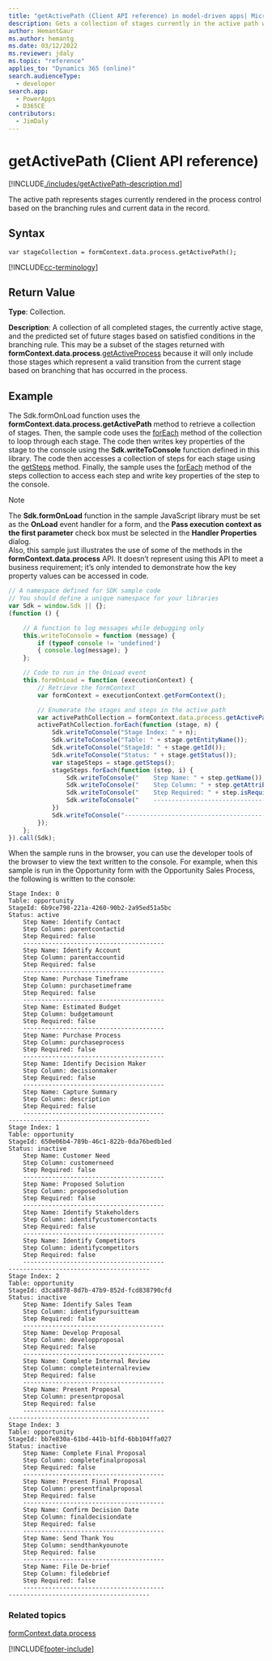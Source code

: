 ```yaml
---
title: "getActivePath (Client API reference) in model-driven apps| MicrosoftDocs"
description: Gets a collection of stages currently in the active path with methods to interact with the stages displayed in the business process flow control.
author: HemantGaur
ms.author: hemantg
ms.date: 03/12/2022
ms.reviewer: jdaly
ms.topic: "reference"
applies_to: "Dynamics 365 (online)"
search.audienceType: 
  - developer
search.app: 
  - PowerApps
  - D365CE
contributors:
  - JimDaly
---
```

# getActivePath (Client API reference)

[!INCLUDE[./includes/getActivePath-description.md](./includes/getActivePath-description.md)]

The active path represents stages currently rendered in the process control based on the branching rules and current data in the record.

## Syntax

`var stageCollection = formContext.data.process.getActivePath();`

[!INCLUDE[cc-terminology](../../../../../data-platform/includes/cc-terminology.md)]

## Return Value

**Type**: Collection. 

**Description**: A collection of all completed stages, the currently active stage, and the predicted set of future stages based on satisfied conditions in the branching rule. This may be a subset of the stages returned with **formContext.data.process**.[getActiveProcess](../activeprocess/getActiveProcess.md) because it will only include those stages which represent a valid transition from the current stage based on branching that has occurred in the process.

## Example

The Sdk.formOnLoad function uses the **formContext.data.process.getActivePath** method to retrieve a collection of stages. Then, the sample code uses the [forEach](../../collections/forEach.md) method of the collection to loop through each stage. The code then writes key properties of the stage to the console using the **Sdk.writeToConsole** function defined in this library. The code then accesses a collection of steps for each stage using the [getSteps](../stage/getSteps.md) method. Finally, the sample uses the [forEach](../../collections/forEach.md) method of the steps collection to access each step and write key properties of the step to the console.

>[!NOTE]
>The **Sdk.formOnLoad** function in the sample JavaScript library must be set as the **OnLoad** event handler for a form, and the **Pass execution context as the first parameter** check box must be selected in the **Handler Properties** dialog.<br/>Also, this sample just illustrates the use of some of the methods in the **formContext.data.process** API. It doesn’t represent using this API to meet a business requirement; it’s only intended to demonstrate how the key property values can be accessed in code.

```JavaScript
// A namespace defined for SDK sample code
// You should define a unique namespace for your libraries
var Sdk = window.Sdk || {};
(function () {

    // A function to log messages while debugging only
    this.writeToConsole = function (message) {
        if (typeof console != 'undefined')
        { console.log(message); }
    };

    // Code to run in the OnLoad event 
    this.formOnLoad = function (executionContext) {
        // Retrieve the formContext
        var formContext = executionContext.getFormContext();

        // Enumerate the stages and steps in the active path
        var activePathCollection = formContext.data.process.getActivePath();
        activePathCollection.forEach(function (stage, n) {
            Sdk.writeToConsole("Stage Index: " + n);
            Sdk.writeToConsole("Table: " + stage.getEntityName());
            Sdk.writeToConsole("StageId: " + stage.getId());
            Sdk.writeToConsole("Status: " + stage.getStatus());
            var stageSteps = stage.getSteps();
            stageSteps.forEach(function (step, i) {
                Sdk.writeToConsole("    Step Name: " + step.getName());
                Sdk.writeToConsole("    Step Column: " + step.getAttribute());
                Sdk.writeToConsole("    Step Required: " + step.isRequired());
                Sdk.writeToConsole("    ---------------------------------------")
            })
            Sdk.writeToConsole("---------------------------------------")
        });
    };
}).call(Sdk);
```

When the sample runs in the browser, you can use the developer tools of the browser to view the text written to the console. For example, when this sample is run in the Opportunity  form with the Opportunity Sales Process, the following is written to the console:

```
Stage Index: 0
Table: opportunity
StageId: 6b9ce798-221a-4260-90b2-2a95ed51a5bc
Status: active
    Step Name: Identify Contact
    Step Column: parentcontactid
    Step Required: false
    ---------------------------------------
    Step Name: Identify Account
    Step Column: parentaccountid
    Step Required: false
    ---------------------------------------
    Step Name: Purchase Timeframe
    Step Column: purchasetimeframe
    Step Required: false
    ---------------------------------------
    Step Name: Estimated Budget
    Step Column: budgetamount
    Step Required: false
    ---------------------------------------
    Step Name: Purchase Process
    Step Column: purchaseprocess
    Step Required: false
    ---------------------------------------
    Step Name: Identify Decision Maker
    Step Column: decisionmaker
    Step Required: false
    ---------------------------------------
    Step Name: Capture Summary
    Step Column: description
    Step Required: false
    ---------------------------------------
---------------------------------------
Stage Index: 1
Table: opportunity
StageId: 650e06b4-789b-46c1-822b-0da76bedb1ed
Status: inactive
    Step Name: Customer Need
    Step Column: customerneed
    Step Required: false
    ---------------------------------------
    Step Name: Proposed Solution
    Step Column: proposedsolution
    Step Required: false
    ---------------------------------------
    Step Name: Identify Stakeholders
    Step Column: identifycustomercontacts
    Step Required: false
    ---------------------------------------
    Step Name: Identify Competitors
    Step Column: identifycompetitors
    Step Required: false
    ---------------------------------------
---------------------------------------
Stage Index: 2
Table: opportunity
StageId: d3ca8878-8d7b-47b9-852d-fcd838790cfd
Status: inactive
    Step Name: Identify Sales Team
    Step Column: identifypursuitteam
    Step Required: false
    ---------------------------------------
    Step Name: Develop Proposal
    Step Column: developproposal
    Step Required: false
    ---------------------------------------
    Step Name: Complete Internal Review
    Step Column: completeinternalreview
    Step Required: false
    ---------------------------------------
    Step Name: Present Proposal
    Step Column: presentproposal
    Step Required: false
    ---------------------------------------
---------------------------------------
Stage Index: 3
Table: opportunity
StageId: bb7e830a-61bd-441b-b1fd-6bb104ffa027
Status: inactive
    Step Name: Complete Final Proposal
    Step Column: completefinalproposal
    Step Required: false
    ---------------------------------------
    Step Name: Present Final Proposal
    Step Column: presentfinalproposal
    Step Required: false
    ---------------------------------------
    Step Name: Confirm Decision Date
    Step Column: finaldecisiondate
    Step Required: false
    ---------------------------------------
    Step Name: Send Thank You
    Step Column: sendthankyounote
    Step Required: false
    ---------------------------------------
    Step Name: File De-brief
    Step Column: filedebrief
    Step Required: false
    ---------------------------------------
---------------------------------------
```

### Related topics

[formContext.data.process](../../formContext-data-process.md)
 




[!INCLUDE[footer-include](../../../../../../includes/footer-banner.md)]